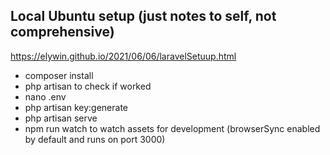 ## Local Ubuntu setup (just notes to self, not comprehensive)
https://elywin.github.io/2021/06/06/laravelSetuup.html 
- composer install
- php artisan to check if worked
- nano .env
- php artisan key:generate
- php artisan serve
- npm run watch to watch assets for development (browserSync enabled by default and runs on port 3000)